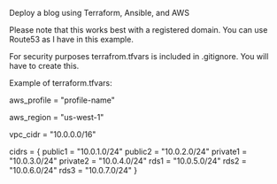 
Deploy a blog using Terraform, Ansible, and AWS

Please note that this works best with a registered domain. You can use Route53 as I have in this example.


For security purposes terrafrom.tfvars is included in .gitignore. You will have to create this.

Example of terraform.tfvars:


aws_profile = "profile-name"

aws_region = "us-west-1"

vpc_cidr = "10.0.0.0/16"

cidrs = {
  public1  = "10.0.1.0/24"
  public2  = "10.0.2.0/24"
  private1 = "10.0.3.0/24"
  private2 = "10.0.4.0/24"
  rds1     = "10.0.5.0/24"
  rds2     = "10.0.6.0/24"
  rds3     = "10.0.7.0/24"
}

